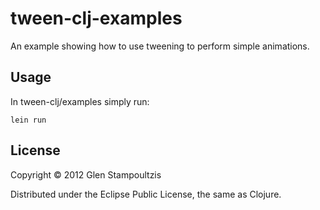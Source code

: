 # tween-clj-examples

An example showing how to use tweening to perform simple animations.

## Usage

In tween-clj/examples simply run:

~~~
lein run
~~~

## License

Copyright © 2012 Glen Stampoultzis

Distributed under the Eclipse Public License, the same as Clojure.
